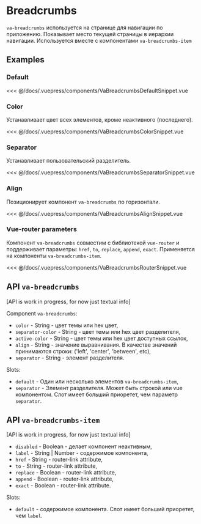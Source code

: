 # Breadcrumbs

`va-breadcrumbs` используется на странице для навигации по приложению. Показывает место текущей страницы в иерархии навигации. Используется вместе с компонентами `va-breadcrumbs-item`

## Examples

### Default

<VaBreadcrumbsDefaultSnippet/>

<<< @/docs/.vuepress/components/VaBreadcrumbsDefaultSnippet.vue


### Color

Устанавливает цвет всех элементов, кроме неактивного (последнего).

<VaBreadcrumbsColorSnippet/>

<<< @/docs/.vuepress/components/VaBreadcrumbsColorSnippet.vue


### Separator

Устанавливает пользовательский разделитель.

<VaBreadcrumbsSeparatorSnippet/>

<<< @/docs/.vuepress/components/VaBreadcrumbsSeparatorSnippet.vue


### Align

Позиционирует компонент `va-breadcrumbs` по горизонтали.

<VaBreadcrumbsAlignSnippet/>

<<< @/docs/.vuepress/components/VaBreadcrumbsAlignSnippet.vue


### Vue-router parameters

Компонент `va-breadcrumbs` совместим с библиотекой `vue-router` и поддерживает параметры: `href`, `to`, `replace`, `append`, `exact`.  Применяется на компоненты `va-breadcrumbs-item`.

<VaBreadcrumbsRouterSnippet/>

<<< @/docs/.vuepress/components/VaBreadcrumbsRouterSnippet.vue


## API `va-breadcrumbs` 

[API is work in progress, for now just textual info]

Component `va-breadcrumbs`:

* `color` - String - цвет темы или hex цвет,
* `separator-color` - String - цвет темы или hex цвет разделителя,
* `active-color` - String - цвет темы или hex цвет доступных ссылок,
* `align` - String - значение выравнивания. В качестве значений принимаются строки: ('left', 'center', 'between', etc),
* `separator` - String - элемент разделителя.

Slots:

* `default` - Один или несколько элементов `va-breadcrumbs-item`,
* `separator` - Элемент разделителя. Может быть строкой или vue компонентом.  Слот имеет больший приоретет, чем параметр `separator`.


## API `va-breadcrumbs-item`

[API is work in progress, for now just textual info]

* `disabled` - Boolean - делает компонент неактивным,
* `label` - String | Number - содержимое компонента,
* `href` - String - router-link attribute, 
* `to` - String - router-link attribute,
* `replace` - Boolean - router-link attribute, 
* `append` - Boolean - router-link attribute,
* `exact` - Boolean - router-link attribute.

Slots: 

* `default` - содержимое компонента. Слот имеет больший приоретет, чем `label`.

